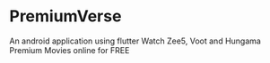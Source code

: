 # PremiumVerse
An android application using flutter Watch Zee5, Voot and Hungama Premium Movies online for FREE
